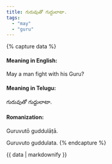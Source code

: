 ```yaml
---
title: గురువుతో గుద్దులాటా.
tags:
  - "may"
  - "guru"
---
```


{% capture data %}
#### Meaning in English:
May a man fight with his Guru?

#### Meaning in Telugu:
గురువుతో గుద్దులాటా.

#### Romanization:
Guruvutō guddulāṭā.

Guruvuto guddulata.
{% endcapture %}

{{ data | markdownify }}

